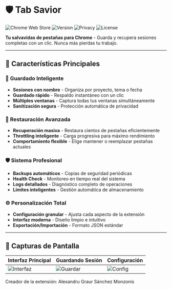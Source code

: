 # 🛡️ Tab Savior

![Chrome Web Store](https://img.shields.io/badge/Chrome-Extension-green?logo=google-chrome&logoColor=white)
![Version](https://img.shields.io/badge/version-1.0.0-blue)
![Privacy](https://img.shields.io/badge/Privacy-100%25%20Local-brightgreen)
![License](https://img.shields.io/badge/license-MIT-lightgrey)

**Tu salvavidas de pestañas para Chrome** - Guarda y recupera sesiones completas con un clic. Nunca más pierdas tu trabajo.

---

## 🌟 **Características Principales**

### 💾 **Guardado Inteligente**
- **Sesiones con nombre** - Organiza por proyecto, tema o fecha
- **Guardado rápido** - Respaldo instantáneo con un clic
- **Múltiples ventanas** - Captura todas tus ventanas simultáneamente
- **Sanitización segura** - Protección automática de privacidad

### 🚀 **Restauración Avanzada**
- **Recuperación masiva** - Restaura cientos de pestañas eficientemente
- **Throttling inteligente** - Carga progresiva para máximo rendimiento
- **Comportamiento flexible** - Elige mantener o reemplazar pestañas actuales

### 🛡️ **Sistema Profesional**
- **Backups automáticos** - Copias de seguridad periódicas
- **Health Check** - Monitoreo en tiempo real del sistema
- **Logs detallados** - Diagnóstico completo de operaciones
- **Límites inteligentes** - Gestión automática de almacenamiento

### ⚙️ **Personalización Total**
- **Configuración granular** - Ajusta cada aspecto de la extensión
- **Interfaz moderna** - Diseño limpio e intuitivo
- **Exportación/Importación** - Formato JSON estándar

---

## 📸 **Capturas de Pantalla**

| Interfaz Principal | Guardando Sesión | Configuración |
|--------------------|------------------|---------------|
| ![Interfaz](https://via.placeholder.com/300x200/3498db/white?text=Interfaz+Principal) | ![Guardar](https://via.placeholder.com/300x200/27ae60/white?text=Guardar+Sesión) | ![Config](https://via.placeholder.com/300x200/9b59b6/white?text=Configuración) |


Creador de la extensión: Alexandru Graur Sánchez Monzonis

